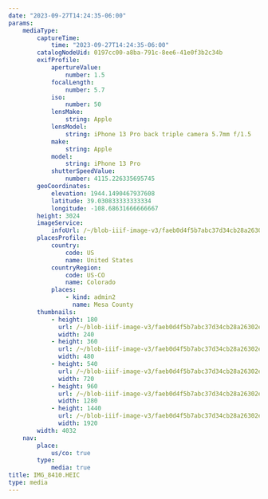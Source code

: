 ```yaml
---
date: "2023-09-27T14:24:35-06:00"
params:
    mediaType:
        captureTime:
            time: "2023-09-27T14:24:35-06:00"
        catalogNodeUid: 0197cc00-a8ba-791c-8ee6-41e0f3b2c34b
        exifProfile:
            apertureValue:
                number: 1.5
            focalLength:
                number: 5.7
            iso:
                number: 50
            lensMake:
                string: Apple
            lensModel:
                string: iPhone 13 Pro back triple camera 5.7mm f/1.5
            make:
                string: Apple
            model:
                string: iPhone 13 Pro
            shutterSpeedValue:
                number: 4115.226335695745
        geoCoordinates:
            elevation: 1944.1490467937608
            latitude: 39.030833333333334
            longitude: -108.68631666666667
        height: 3024
        imageService:
            infoUrl: /~/blob-iiif-image-v3/faeb0d4f5b7abc37d34cb28a26302e0ff1e258240140f4454ae5157c09d0bde9/info.json
        placesProfile:
            country:
                code: US
                name: United States
            countryRegion:
                code: US-CO
                name: Colorado
            places:
                - kind: admin2
                  name: Mesa County
        thumbnails:
            - height: 180
              url: /~/blob-iiif-image-v3/faeb0d4f5b7abc37d34cb28a26302e0ff1e258240140f4454ae5157c09d0bde9/full/240%2C180/0/default.jpg
              width: 240
            - height: 360
              url: /~/blob-iiif-image-v3/faeb0d4f5b7abc37d34cb28a26302e0ff1e258240140f4454ae5157c09d0bde9/full/480%2C360/0/default.jpg
              width: 480
            - height: 540
              url: /~/blob-iiif-image-v3/faeb0d4f5b7abc37d34cb28a26302e0ff1e258240140f4454ae5157c09d0bde9/full/720%2C540/0/default.jpg
              width: 720
            - height: 960
              url: /~/blob-iiif-image-v3/faeb0d4f5b7abc37d34cb28a26302e0ff1e258240140f4454ae5157c09d0bde9/full/1280%2C960/0/default.jpg
              width: 1280
            - height: 1440
              url: /~/blob-iiif-image-v3/faeb0d4f5b7abc37d34cb28a26302e0ff1e258240140f4454ae5157c09d0bde9/full/1920%2C1440/0/default.jpg
              width: 1920
        width: 4032
    nav:
        place:
            us/co: true
        type:
            media: true
title: IMG_8410.HEIC
type: media
---
```

